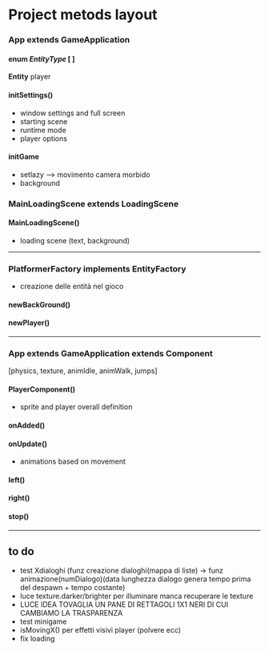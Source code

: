 # Project metods layout

### App extends GameApplication

#### enum *EntityType* [ ]
**Entity** player

#### initSettings()
* window settings and full screen
* starting scene
* runtime mode
* player options

#### initGame
* setlazy --> movimento camera morbido
* background



### MainLoadingScene extends LoadingScene

#### MainLoadingScene()
* loading scene (text, background)

---

### PlatformerFactory implements EntityFactory
* creazione delle entità nel gioco
#### newBackGround()

#### newPlayer()

---

### App extends GameApplication extends Component
[physics, texture, animIdle, animWalk, jumps]

#### PlayerComponent()
* sprite and player overall definition

#### onAdded()

#### onUpdate()
* animations based on movement

#### left()

#### right()

#### stop()

---

## to do
* test Xdialoghi (funz creazione dialoghi(mappa di liste) -> funz animazione(numDialogo)(data lunghezza dialogo genera tempo prima del despawn + tempo costante)
* luce texture.darker/brighter per illuminare manca recuperare le texture
* LUCE IDEA TOVAGLIA UN PANE DI RETTAGOLI 1X1 NERI DI CUI CAMBIAMO LA TRASPARENZA
* test minigame
* isMovingX() per effetti visivi player (polvere ecc)
* fix loading